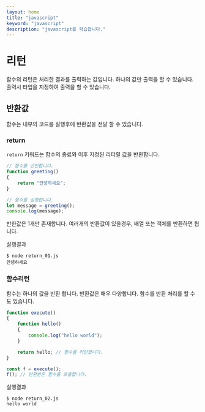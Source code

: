 ```yaml
---
layout: home
title: "javascript"
keyword: "javascript"
description: "javascript를 학습합니다."
---
```


# 리턴
함수의 리턴은 처리한 결과를 출력하는 값입니다. 하나의 값만 출력을 할 수 있습니다.
출력시 타입을 지정하여 출력을 할 수 있습니다.

## 반환값
함수는 내부의 코드를 실행후에 반환값을 전달 할 수 있습니다.


### return
`return` 키워드는 함수의 종료와 이후 지정된 리터럴 값을 반환합니다.

```javascript
// 함수를 선언합니다.
function greeting()
{
    return "안녕하세요";
}

// 함수를 실행합니다.
let message = greeting();
console.log(message);
```

반한값은 1개만 존재합니다. 여러개의 반환값이 있을경우, 배열 또는 객체를 반환하면 됩니다.

실행결과
```
$ node return_01.js
안녕하세요
```

### 함수리턴
함수는 하나의 값을 반환 합니다. 반환값은 매우 다양합니다. 함수를 반환 처리를 할 수도 있습니다.

```javascript
function execute()
{
    function hello()
    {
        console.log("hello world");
    }

    return hello; // 함수를 리턴합니다.
}

const f = execute();
f(); // 반환받은 함수를 호출합니다.
```

실행결과
```
$ node return_02.js
hello world
```